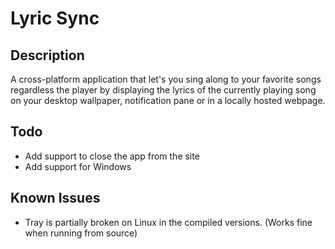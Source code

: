# Lyric Sync

## Description
A cross-platform application that let's you sing along to your favorite songs regardless the player by displaying the lyrics of the currently playing song on your desktop wallpaper, notification pane or in a locally hosted webpage.

## Todo
* Add support to close the app from the site
* Add support for Windows 


## Known Issues
* Tray is partially broken on Linux in the compiled versions. (Works fine when running from source)